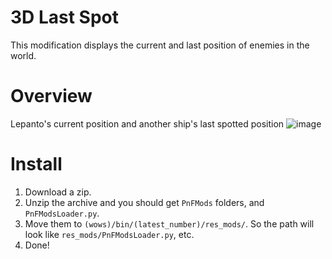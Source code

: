 # 3D Last Spot
This modification displays the current and last position of enemies in the world.

# Overview
Lepanto's current position and another ship's last spotted position
![image](https://github.com/AndrewTaro/ThreeDimentionalLastSpot/assets/36262823/b90f108b-e264-4320-9150-9f9d54152e3b)

# Install
1. Download a zip.
2. Unzip the archive and you should get `PnFMods` folders, and `PnFModsLoader.py`.
3. Move them to `(wows)/bin/(latest_number)/res_mods/`. So the path will look like `res_mods/PnFModsLoader.py`, etc.
4. Done!
